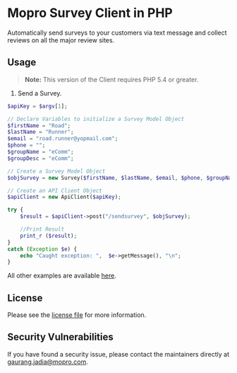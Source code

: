 # Mopro Survey Client in PHP

Automatically send surveys to your customers via text message and collect reviews on all the major review sites.

## Usage

> **Note:** This version of the Client requires PHP 5.4 or greater.

1. Send a Survey.
```php
$apiKey = $argv[1];

// Declare Variables to initialize a Survey Model Object
$firstName = "Road";
$lastName = "Runner";
$email = "road.runner@yopmail.com";
$phone = "";
$groupName = "eComm";
$groupDesc = "eComm";

// Create a Survey Model Object
$objSurvey = new Survey($firstName, $lastName, $email, $phone, $groupName, $groupDesc);

// Create an API Client Object
$apiClient = new ApiClient($apiKey);

try {
    $result = $apiClient->post("/sendsurvey", $objSurvey);

    //Print Result
    print_r ($result);
}
catch (Exception $e) {
    echo "Caught exception: ",  $e->getMessage(), "\n";
}
```

All other examples are available [here](https://github.com/MoproTeam/mopro-survey-client-php/blob/main/tests).

## License

Please see the [license file](https://github.com/MoproTeam/mopro-survey-client-php/blob/main/LICENSE) for more information.

## Security Vulnerabilities

If you have found a security issue, please contact the maintainers directly at [gaurang.jadia@mopro.com](mailto:gaurang.jadia@mopro.com).